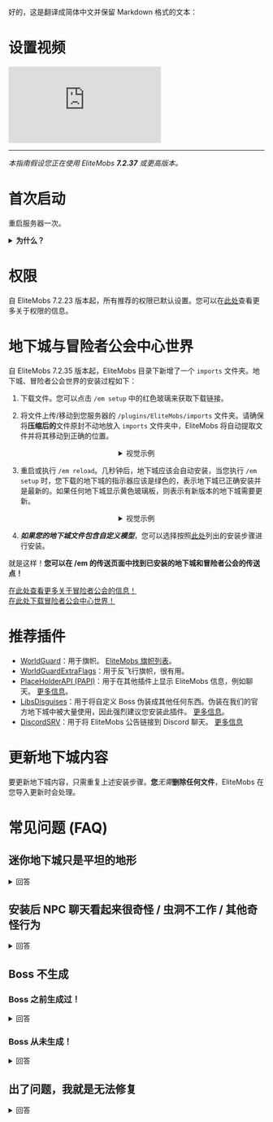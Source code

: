 好的，这是翻译成简体中文并保留 Markdown 格式的文本：

# 设置视频

<div class="outer-container">
<div class="iframe-container">
  <iframe class="video-iframe" src="https://www.youtube.com/embed/boRg2X4qhw4?si=2aRLV_j9UzNz_VO0" title="YouTube video player" frameborder="0" allow="accelerometer; autoplay; clipboard-write; encrypted-media; gyroscope; picture-in-picture; web-share" allowfullscreen></iframe>
</div>
</div>

***

*本指南假设您正在使用 EliteMobs ***7.2.37*** 或更高版本。*

# 首次启动

重启服务器一次。

<details>

<summary><b>为什么？</b></summary>

EliteMobs 在服务器首次启动时会增加 spigot.yml 配置文件中的最大生命值。这是为了让精英怪物能够拥有超过 2000 的生命值。它不会改变任何其他怪物的生命值 - 因此不会改变原版或插件怪物的生命值。

此更改需要重启服务器才能生效。

</details>

# 权限

自 EliteMobs 7.2.23 版本起，所有推荐的权限已默认设置。您可以在[此处](zh-cn/elitemobs/permissions_and_commands.md)查看更多关于权限的信息。

# 地下城与冒险者公会中心世界

自 EliteMobs 7.2.35 版本起，EliteMobs 目录下新增了一个 `imports` 文件夹。地下城、冒险者公会世界的安装过程如下：

1) 下载文件。您可以点击 `/em setup` 中的红色玻璃来获取下载链接。

2) 将文件上传/移动到您服务器的 `/plugins/EliteMobs/imports` 文件夹。请确保将**压缩后的**文件原封不动地放入 `imports` 文件夹中，EliteMobs 将自动提取文件并将其移动到正确的位置。

<div align="center">

<details>

<summary>视觉示例</summary>

<video autoplay loop muted controls>
  <source src="../../../img/wiki/setup_import.webm" type="video/webm">
  Your browser does not support the video tag.
</video>

</details>

</div>

3) 重启或执行 `/em reload`。几秒钟后，地下城应该会自动安装，当您执行 `/em setup` 时，您下载的地下城的指示器应该是绿色的，表示地下城已正确安装并是最新的。如果任何地下城显示黄色玻璃板，则表示有新版本的地下城需要更新。

<div align="center">

<details>

<summary>视觉示例</summary>

<video autoplay loop muted controls>
  <source src="../../../img/wiki/setup_install.webm" type="video/webm">
  Your browser does not support the video tag.
</video>

</details>

</div>

4) ***如果您的地下城文件包含自定义模型***，您可以选择按照[此处](zh-cn/elitemobs/custom_models.md&section=importing-custom-models-from-dungeons)列出的安装步骤进行安装。

就是这样！**您可以在 /em 的传送页面中找到已安装的地下城和冒险者公会的传送点！**

[在此处查看更多关于冒险者公会的信息！](zh-cn/elitemobs/adventurers_guild_world.md)
<br>[在此处下载冒险者公会中心世界！](https://magmaguy.itch.io/elitemobs-the-adventurers-guild)

# 推荐插件

- [WorldGuard](https://dev.bukkit.org/projects/worldguard)：用于旗帜。 [EliteMobs 旗帜列表](zh-cn/elitemobs/worldguard_flags.md)。
- [WorldGuardExtraFlags](https://www.spigotmc.org/resources/worldguard-extra-flags.4823/)：用于反飞行旗帜，很有用。
- [PlaceHolderAPI (PAPI)](https://www.spigotmc.org/resources/placeholderapi.6245/)：用于在其他插件上显示 EliteMobs 信息，例如聊天。 [更多信息](zh-cn/elitemobs/placeholders.md)。
- [LibsDisguises](https://www.spigotmc.org/resources/libs-disguises-free.81/)：用于将自定义 Boss 伪装成其他任何东西。伪装在我们的官方地下城中被大量使用，因此强烈建议您安装此插件。 [更多信息](zh-cn/elitemobs/libsdisguises.md)。
- [DiscordSRV](zh-cn/elitemobs/discordsrv.md)：用于将 EliteMobs 公告链接到 Discord 聊天。 [更多信息](zh-cn/elitemobs/discordsrv.md)

# 更新地下城内容

要更新地下城内容，只需重复上述安装步骤。**您***无需***删除任何文件**，EliteMobs 在您导入更新时会处理。

# 常见问题 (FAQ)

## 迷你地下城只是平坦的地形

<details><summary>回答</summary>

95% 的情况下，这意味着您没有遵循设置说明。如果您解压了任何文件或使用其他插件加载了任何世界，请按照上面列出的步骤重新安装内容。您不需要任何其他插件来正确加载世界。

</details>

## 安装后 NPC 聊天看起来很奇怪 / 虫洞不工作 / 其他奇怪行为

<details>

<summary>回答</summary>

设置好地下城后，运行命令 `/em reload` 以确保所有值都完全初始化。重启更好，但应该不是必需的。

</details>

## Boss 不生成

### Boss 之前生成过！

<details>

<summary>回答</summary>

区域 Boss 有重生时间。您可以通过查看其配置文件并复制生成位置部分中 `:` 后面的数字来检查 Boss 计划何时重生。

示例：

```yml
spawnLocations:
- em_primis,1100.5,22.5,526.5,0.0,0.0:1643259941451
```

在这种情况下，您要查找的数字是 `1643259941451`。您可以使用[此](https://www.unixtimestamp.com/index.php)网站将其转换为特定日期。您可以删除这些数字以强制 Boss 重生，删除后请务必执行 `/em reload`。

</details>

### Boss 从未生成！

<details>

<summary>回答</summary>

检查以下事项：

- 您或其他人是否杀死了 Boss，或者它是否通过超时功能逃脱了？Boss 可能正在重生。检查冷却时间，相关信息在上面一节中。
- 查看控制台上是否有任何错误，尤其是在安装地下城或执行 `/em reload` 后。错误应该会告诉您哪里出了问题。
- 检查您的区域是否受到其他插件的保护，从而阻止怪物生成
- 检查您的世界难度，和平难度下无法生成怪物
- 检查 WorldGuard 旗帜，查看怪物生成是否设置为允许
- 检查您是否将地下城内容安装在了默认受保护的生成区域上
- 极少数情况下，问题可能与您的服务器认为的日期有关。请确保您的服务器机器日期正确，否则重生机制可能会导致一些问题。

</details>

## 出了问题，我就是无法修复

<details>

<summary>回答</summary>

这通常发生在尝试修改文件但失败，且 EliteMobs 无法自行修复的情况下。如果您陷入困境，无法从启动/地下城安装时的控制台消息中找出如何修复，最好的办法是全新安装 EliteMobs。

备份您的 `~/plugins/EliteMobs/data` 文件夹以保留玩家数据，然后删除 `~/plugins/EliteMobs/` 文件夹。启动您的服务器，然后关闭，**在服务器离线时**恢复您备份的数据文件夹内容，然后再次启动。现在您可以继续安装 EliteMobs 内容了。

</details>
